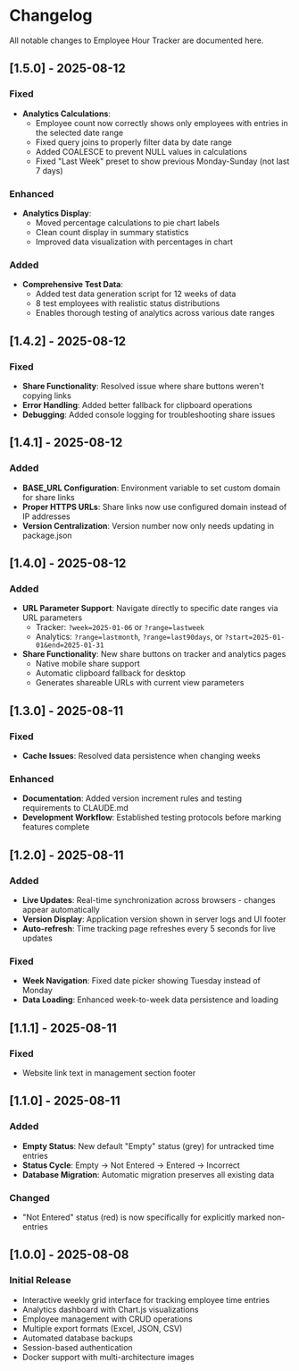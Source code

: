 # Changelog

All notable changes to Employee Hour Tracker are documented here.

## [1.5.0] - 2025-08-12
### Fixed
- **Analytics Calculations**: 
  - Employee count now correctly shows only employees with entries in the selected date range
  - Fixed query joins to properly filter data by date range
  - Added COALESCE to prevent NULL values in calculations
  - Fixed "Last Week" preset to show previous Monday-Sunday (not last 7 days)
### Enhanced
- **Analytics Display**:
  - Moved percentage calculations to pie chart labels
  - Clean count display in summary statistics
  - Improved data visualization with percentages in chart
### Added
- **Comprehensive Test Data**:
  - Added test data generation script for 12 weeks of data
  - 8 test employees with realistic status distributions
  - Enables thorough testing of analytics across various date ranges

## [1.4.2] - 2025-08-12
### Fixed
- **Share Functionality**: Resolved issue where share buttons weren't copying links
- **Error Handling**: Added better fallback for clipboard operations
- **Debugging**: Added console logging for troubleshooting share issues

## [1.4.1] - 2025-08-12
### Added
- **BASE_URL Configuration**: Environment variable to set custom domain for share links
- **Proper HTTPS URLs**: Share links now use configured domain instead of IP addresses
- **Version Centralization**: Version number now only needs updating in package.json

## [1.4.0] - 2025-08-12
### Added
- **URL Parameter Support**: Navigate directly to specific date ranges via URL parameters
  - Tracker: `?week=2025-01-06` or `?range=lastweek`
  - Analytics: `?range=lastmonth`, `?range=last90days`, or `?start=2025-01-01&end=2025-01-31`
- **Share Functionality**: New share buttons on tracker and analytics pages
  - Native mobile share support
  - Automatic clipboard fallback for desktop
  - Generates shareable URLs with current view parameters

## [1.3.0] - 2025-08-11
### Fixed
- **Cache Issues**: Resolved data persistence when changing weeks
### Enhanced
- **Documentation**: Added version increment rules and testing requirements to CLAUDE.md
- **Development Workflow**: Established testing protocols before marking features complete

## [1.2.0] - 2025-08-11
### Added
- **Live Updates**: Real-time synchronization across browsers - changes appear automatically
- **Version Display**: Application version shown in server logs and UI footer
- **Auto-refresh**: Time tracking page refreshes every 5 seconds for live updates
### Fixed
- **Week Navigation**: Fixed date picker showing Tuesday instead of Monday
- **Data Loading**: Enhanced week-to-week data persistence and loading

## [1.1.1] - 2025-08-11
### Fixed
- Website link text in management section footer

## [1.1.0] - 2025-08-11
### Added
- **Empty Status**: New default "Empty" status (grey) for untracked time entries
- **Status Cycle**: Empty → Not Entered → Entered → Incorrect
- **Database Migration**: Automatic migration preserves all existing data
### Changed
- "Not Entered" status (red) is now specifically for explicitly marked non-entries

## [1.0.0] - 2025-08-08
### Initial Release
- Interactive weekly grid interface for tracking employee time entries
- Analytics dashboard with Chart.js visualizations
- Employee management with CRUD operations
- Multiple export formats (Excel, JSON, CSV)
- Automated database backups
- Session-based authentication
- Docker support with multi-architecture images